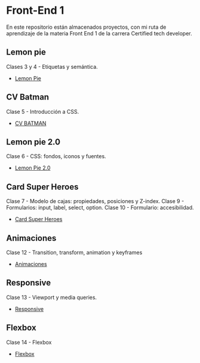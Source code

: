 
# Front-End 1 

En este repositorio están almacenados proyectos, con mi ruta de aprendizaje de la materia Front End 1 de la carrera Certified tech developer.

## Lemon pie

Clases 3 y 4 - Etiquetas y semántica.
* [Lemon Pie](https://jeniferblandonaranda.github.io/CTD-FrontEnd-I/Lemon_pie) 

## CV Batman

Clase 5 - Introducción a CSS.
* [CV BATMAN](https://jeniferblandonaranda.github.io/CTD-FrontEnd-I/CV_Batman)

## Lemon pie 2.0

Clase 6 - CSS: fondos, iconos y fuentes.
* [Lemon Pie 2.0](https://jeniferblandonaranda.github.io/CTD-FrontEnd-I/Lemon_pie_2)

## Card Super Heroes

Clase 7 - Modelo de cajas: propiedades, posiciones y Z-index.
Clase 9 - Formularios: input, label, select, option.
Clase 10 - Formulario: accesibilidad. 
* [Card Super Heroes](https://jeniferblandonaranda.github.io/CTD-FrontEnd-I/cardSuperHeroes/)

## Animaciones

Clase 12 - Transition, transform, animation y keyframes
* [Animaciones](https://jeniferblandonaranda.github.io/CTD-FrontEnd-I/Animaciones/)

## Responsive

Clase 13 - Viewport y media queries.
* [Responsive](https://jeniferblandonaranda.github.io/CTD-FrontEnd-I/Responsive/clase13/)

## Flexbox

Clase 14 - Flexbox
* [Flexbox](https://jeniferblandonaranda.github.io/CTD-FrontEnd-I/Flexbox/)
